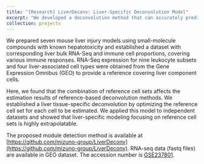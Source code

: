 ```yaml
---
title: "[Research] LiverDeconv: Liver-Specific Deconvolution Model"
excerpt: "We developed a deconvolution method that can accurately predict the proportions of immune cells from bulk RNA-Seq of liver tissues by modeling the cell types specific to the liver tissue. <br/><br/> <img src='/images/LiverDeconv_abstract_3.png' width=500><br/>"
collection: projects
---
```


We prepared seven mouse liver injury models using small-molecule compounds with known hepatotoxicity and established a dataset with corresponding liver bulk RNA-Seq and immune cell proportions, covering various immune responses. RNA-Seq expression for nine leukocyte subsets and four liver-associated cell types were obtained from the Gene Expression Omnibus (GEO) to provide a reference covering liver component cells. 

Here, we found that the combination of reference cell sets affects the estimation results of reference-based deconvolution methods. We established a liver tissue-specific deconvolution by optimizing the reference cell set for each cell to be estimated. We applied this model to independent datasets and showed that liver-specific modeling focusing on reference cell sets is highly extrapolatable.

The proposed module detection method is available at [https://github.com/mizuno-group/LiverDeconv](https://github.com/mizuno-group/LiverDeconv).
RNA-seq data (fastq files) are available in GEO dataset. The accession number is [GSE237801](https://www.ncbi.nlm.nih.gov/geo/query/acc.cgi?acc=GSE237801).